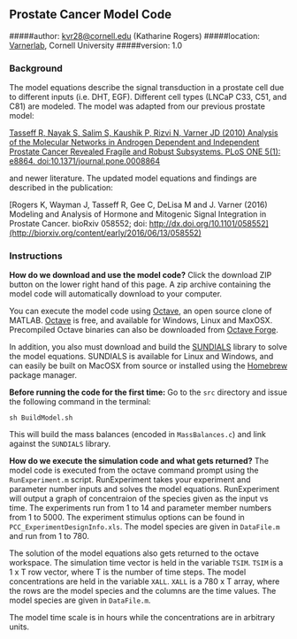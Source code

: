 ## Prostate Cancer Model Code

#####author: kvr28@cornell.edu (Katharine Rogers)
#####location: [Varnerlab](http://www.varnerlab.org), Cornell University
#####version: 1.0

### Background ###
The model equations describe the signal transduction in a prostate cell due to different inputs (i.e. DHT, EGF). Different cell types (LNCaP C33, C51, and C81) are modeled.
The model was adapted from our previous prostate model:

[Tasseff R, Nayak S, Salim S, Kaushik P, Rizvi N, Varner JD (2010) Analysis of the Molecular Networks in Androgen Dependent and Independent Prostate Cancer Revealed Fragile and Robust Subsystems. PLoS ONE 5(1): e8864. doi:10.1371/journal.pone.0008864](http://journals.plos.org/plosone/article?id=10.1371/journal.pone.0008864)

and newer literature. The updated model equations and findings are described in the publication:

[Rogers K, Wayman J, Tasseff R, Gee C, DeLisa M and J. Varner (2016) Modeling and Analysis of Hormone and Mitogenic Signal Integration in Prostate Cancer. bioRxiv 058552; doi: http://dx.doi.org/10.1101/058552](http://biorxiv.org/content/early/2016/06/13/058552)

### Instructions ###

__How do we download and use the model code?__
Click the download ZIP button on the lower right hand of this page. A zip archive containing the model code will automatically download to your computer.

You can execute the model code using [Octave](https://www.gnu.org/software/octave/),
an open source clone of MATLAB. [Octave](https://www.gnu.org/software/octave/) is free, and available for Windows, Linux and MaxOSX.
Precompiled Octave binaries can also be downloaded from [Octave Forge](http://octave.sourceforge.net).

In addition, you also must download and build the [SUNDIALS](http://computation.llnl.gov/projects/sundials-suite-nonlinear-differential-algebraic-equation-solvers) library
to solve the model equations. SUNDIALS is available for Linux and Windows, and can easily be built on MacOSX from source or installed using the [Homebrew](http://brew.sh) package manager.

__Before running the code for the first time:__
Go to the ```src``` directory and issue the following command in the terminal:

```
sh BuildModel.sh
```

This will build the mass balances (encoded in ```MassBalances.c```) and link against the ```SUNDIALS``` library. 


__How do we execute the simulation code and what gets returned?__
The model code is executed from the octave command prompt using the ```RunExperiment.m``` script. RunExperiment takes your experiment and parameter number inputs and solves the
model equations. RunExperiment will output a graph of concentraion of the species given as the input vs time.
The experiments run from 1 to 14 and parameter member numbers from 1 to 5000. The experiment stimulus options can be found in ```PCC_ExperimentDesignInfo.xls```.
The model species are given in ```DataFile.m``` and run from 1 to 780.

The solution of the model equations also gets returned to the octave workspace. The simulation time vector is held in the variable ```TSIM```. ```TSIM``` is a 1 x T
row vector, where T is the number of time steps. The model concentrations are held in the variable ```XALL```. ```XALL``` is a 780 x T array, where the rows are  the model species and the columns are the time values. The model species are given in ```DataFile.m```.

The model time scale is in hours while the concentrations are in arbitrary units.
